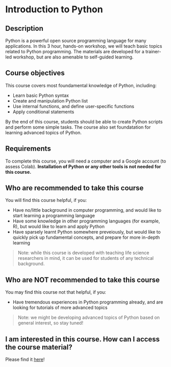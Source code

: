 # Introduction to Python

## Description
Python is a powerful open source programming language for many applications. In this 3 hour, hands-on workshop, we will teach basic topics related to Python programming. The materials are developed for a trainer-led workshop, but are also amenable to self-guided learning.

## Course objectives
This course covers most foundamental knowledge of Python, including:
- Learn basic Python syntax
- Create and manipulation Python list
- Use internal functions, and define user-specific functions
- Apply conditional statements

By the end of this course, students should be able to create Python scripts and perform some simple tasks. The course also set foundatation for learning advanced topics of Python.

## Requirements
To complete this course, you will need a computer and a Google account (to assess Colab). **Installation of Python or any other tools is not needed for this course.**

## Who are recommended to take this course
You will find this course helpful, if you:
- Have no/little background in computer programming, and would like to start learning a programming language
- Have some knowledge in other programming languages (for example, R), but would like to learn and apply Python
- Have sparsely learnt Python somewhere preveiously, but would like to quickly pick up fundamental concepts, and prepare for more in-depth learning
> Note: while this course is developed with teaching life science researchers in mind, it can be used for students of any technical background.

## Who are NOT recommended to take this course
You may find this course not that helpful, if you:
- Have tremendous experiences in Python programming already, and are looking for tutorials of more advanced topics
> Note: we might be developing advanced topics of Python based on general interest, so stay tuned!

## I am interested in this course. How can I access the course material?
Please find it [here](https://colab.research.google.com/drive/1s7V_vIzy3WckbVbenOAfx65LKscKmeRN?usp=sharing)!
